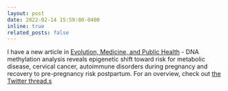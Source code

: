 ```yaml
---
layout: post
date: 2022-02-14 15:59:00-0400
inline: true
related_posts: false
---
```


I have a new article in [Evolution, Medicine, and Public Health](https://doi.org/10.1093/emph/eoac003) - DNA methylation analysis reveals epigenetic shift toward risk for metabolic disease, cervical cancer, autoimmune disorders during pregnancy and recovery to pre-pregnancy risk postpartum. For an overview, check out [the Twitter thread.s](https://twitter.com/CalenRyan/status/1501050018471501825)